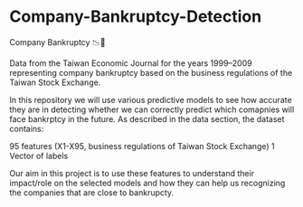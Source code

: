 # Company-Bankruptcy-Detection

Company Bankruptcy 📉💸


Data from the Taiwan Economic Journal for the years 1999–2009 representing company bankruptcy based on the business regulations of the Taiwan Stock Exchange.

In this repository we will use various predictive models to see how accurate they are in detecting whether we can correctly predict which comapnies will face bankrptcy in the future. As described in the data section, the dataset contains:

95 features (X1-X95, business regulations of Taiwan Stock Exchange)
1 Vector of labels

Our aim in this project is to use these features to understand their impact/role on the selected models and how they can help us recognizing the companies that are close to bankrupcty.
